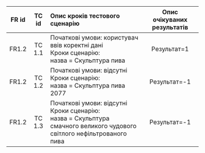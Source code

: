 |FR id|TC id|Опис кроків тестового сценарію|Опис очікуваних результатів|
|:-----:|:-----:|:-----|:-----:|
|FR1.2|TC 1.1|Початкові умови: користувач ввів коректні дані<br> Кроки сценарію:<br> назва = Скульптура пива|Результат=1|
|FR1.2|TC 1.2|Початкові умови: відсутні<br> Кроки сценарію:<br> назва = Скульптура пива 2077|Результат=-1|
|FR1.2|TC 1.3|Початкові умови: відсутні<br> Кроки сценарію:<br> назва = Скульптура смачного великого чудового світлого нефільтрованого пива|Результат=-1|
